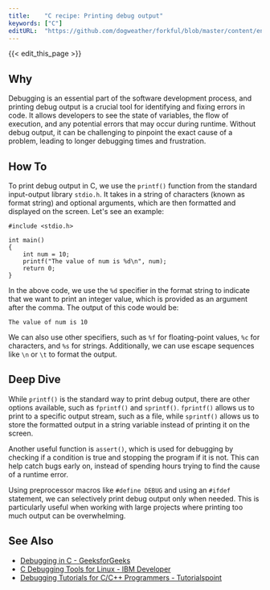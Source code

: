 ```yaml
---
title:    "C recipe: Printing debug output"
keywords: ["C"]
editURL:  "https://github.com/dogweather/forkful/blob/master/content/en/c/printing-debug-output.md"
---
```


{{< edit_this_page >}}

## Why

Debugging is an essential part of the software development process, and printing debug output is a crucial tool for identifying and fixing errors in code. It allows developers to see the state of variables, the flow of execution, and any potential errors that may occur during runtime. Without debug output, it can be challenging to pinpoint the exact cause of a problem, leading to longer debugging times and frustration.

## How To

To print debug output in C, we use the `printf()` function from the standard input-output library `stdio.h`. It takes in a string of characters (known as format string) and optional arguments, which are then formatted and displayed on the screen. Let's see an example:

```
#include <stdio.h>

int main()
{
    int num = 10;
    printf("The value of num is %d\n", num);
    return 0;
}
```

In the above code, we use the `%d` specifier in the format string to indicate that we want to print an integer value, which is provided as an argument after the comma. The output of this code would be:

```
The value of num is 10
```

We can also use other specifiers, such as `%f` for floating-point values, `%c` for characters, and `%s` for strings. Additionally, we can use escape sequences like `\n` or `\t` to format the output.

## Deep Dive

While `printf()` is the standard way to print debug output, there are other options available, such as `fprintf()` and `sprintf()`. `fprintf()` allows us to print to a specific output stream, such as a file, while `sprintf()` allows us to store the formatted output in a string variable instead of printing it on the screen.

Another useful function is `assert()`, which is used for debugging by checking if a condition is true and stopping the program if it is not. This can help catch bugs early on, instead of spending hours trying to find the cause of a runtime error.

Using preprocessor macros like `#define DEBUG` and using an `#ifdef` statement, we can selectively print debug output only when needed. This is particularly useful when working with large projects where printing too much output can be overwhelming.

## See Also

- [Debugging in C - GeeksforGeeks](https://www.geeksforgeeks.org/debugging-c-set-1-simple-macro/)
- [C Debugging Tools for Linux - IBM Developer](https://developer.ibm.com/technologies/systems/articles/au-dmdebug-linux/)
- [Debugging Tutorials for C/C++ Programmers - Tutorialspoint](https://www.tutorialspoint.com/cprogramming/c_debugging.htm)